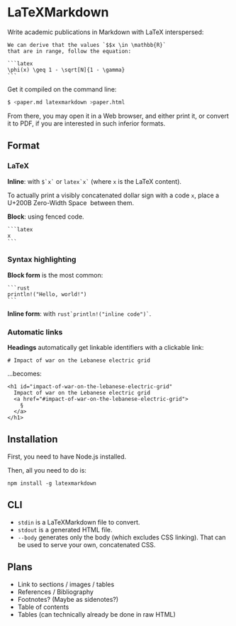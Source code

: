 # LaTeXMarkdown

Write academic publications in Markdown with LaTeX interspersed:

    We can derive that the values `$$x \in \mathbb{R}`
    that are in range, follow the equation:

    ```latex
    \phi(x) \geq 1 - \sqrt[N]{1 - \gamma}
    ```

Get it compiled on the command line:

```bash
$ <paper.md latexmarkdown >paper.html
```

From there, you may open it in a Web browser, and either print it,
or convert it to PDF, if you are interested in such inferior formats.

## Format

### LaTeX

**Inline**: with `` $`x` `` or `` latex`x` ``
(where `x` is the LaTeX content).

To actually print a visibly concatenated dollar sign with a code `x`,
place a U+200B Zero-Width Space `​` between them.

**Block**: using fenced code.

    ```latex
    x
    ```

### Syntax highlighting

**Block form** is the most common:

    ```rust
    println!("Hello, world!")
    ```

**Inline form**: with `` rust`println!("inline code")` ``.

### Automatic links

**Headings** automatically get linkable identifiers with a clickable link:

    # Impact of war on the Lebanese electric grid

…becomes:

    <h1 id="impact-of-war-on-the-lebanese-electric-grid"
      Impact of war on the Lebanese electric grid
      <a href="#impact-of-war-on-the-lebanese-electric-grid">
        §
      </a>
    </h1>

## Installation

First, you need to have Node.js installed.

Then, all you need to do is:

    npm install -g latexmarkdown

## CLI

- `stdin` is a LaTeXMarkdown file to convert.
- `stdout` is a generated HTML file.
- `--body` generates only the body (which excludes CSS linking).
  That can be used to serve your own, concatenated CSS.

## Plans

- Link to sections / images / tables
- References / Bibliography
- Footnotes? (Maybe as sidenotes?)
- Table of contents
- Tables (can technically already be done in raw HTML)

